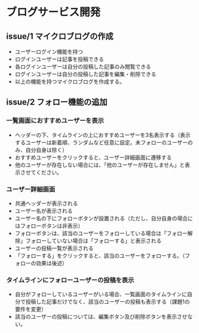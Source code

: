 # ブログサービス開発

## issue/1 マイクロブログの作成
- ユーザーログイン機能を持つ
- ログインユーザーは記事を投稿できる
- 各ログインユーザーは自分の投稿した記事のみ閲覧できる
- ログインユーザーは自分の投稿した記事を編集・削除できる
- 以上の機能を持つマイクロブログを作成する。

## issue/2 フォロー機能の追加
### 一覧画面におすすめユーザーを表示
- ヘッダーの下、タイムラインの上におすすめユーザーを3名表示する（表示するユーザーは新着順、ランダムなど任意に設定。未フォローのユーザーのみ、自分自身は除く）
- おすすめユーザーをクリックすると、ユーザー詳細画面に遷移する
- 他のユーザーが存在しない場合には、「他のユーザーが存在しません」と表示させてください。
### ユーザー詳細画面
- 共通ヘッダーが表示される
- ユーザー名が表示される
- ユーザー名の下にフォローボタンが設置される（ただし、自分自身の場合にはフォローボタンは非表示）
- フォローボタンは、該当のユーザーをフォローしている場合は「フォロー解除」フォローしていない場合は「フォローする」と表示される
- ユーザーの投稿一覧が表示される
- 「フォローする」をクリックすると、該当のユーザーをフォローする。（フォローの効果は後述）
### タイムラインにフォローユーザーの投稿を表示
- 自分がフォローしているユーザーがいる場合、一覧画面のタイムラインに自分で投稿した記事だけでなく、該当のユーザーの投稿も表示する（課題1の要件を変更）
- 該当のユーザーの投稿については、編集ボタン及び削除ボタンを表示させない。